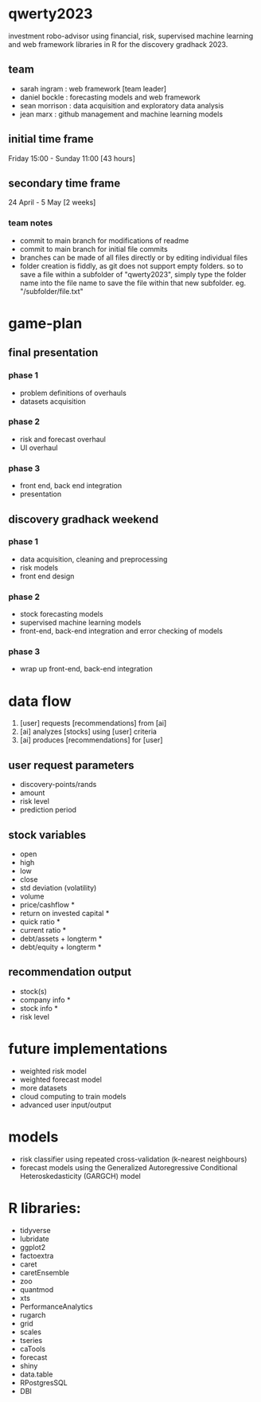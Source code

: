 # qwerty2023
investment robo-advisor using financial, risk, supervised machine learning and web framework libraries in R for the discovery gradhack 2023.

## team

- sarah ingram : web framework [team leader]
- daniel bockle : forecasting models and web framework
- sean morrison : data acquisition and exploratory data analysis 
- jean marx : github management and machine learning models

## initial time frame
Friday 15:00 - Sunday 11:00
[43 hours]

## secondary time frame
24 April - 5 May
[2 weeks] 

### team notes
- commit to main branch for modifications of readme
- commit to main branch for initial file commits
- branches can be made of all files directly or by editing individual files
- folder creation is fiddly, as git does not support empty folders. so to save a file within a subfolder of "qwerty2023", simply type the folder name into the file name to save the file within that new subfolder. eg. "/subfolder/file.txt"

# game-plan
## final presentation
### phase 1
- problem definitions of overhauls
- datasets acquisition

### phase 2
- risk and forecast overhaul
- UI overhaul 

### phase 3
- front end, back end integration 
- presentation

## discovery gradhack weekend
### phase 1
- data acquisition, cleaning and preprocessing
- risk models
- front end design

### phase 2
- stock forecasting models 
- supervised machine learning models
- front-end, back-end integration and error checking of models

### phase 3
- wrap up front-end, back-end integration 

# data flow

1. [user] requests [recommendations] from [ai]
2. [ai] analyzes [stocks] using [user] criteria
3. [ai] produces [recommendations] for [user]

## user request parameters
- discovery-points/rands
- amount
- risk level
- prediction period

## stock variables
- open
- high
- low
- close
- std deviation (volatility)
- volume
- price/cashflow *
- return on invested capital *
- quick ratio *
- current ratio *
- debt/assets + longterm *
- debt/equity + longterm *

## recommendation output
- stock(s)
- company info *
- stock info *
- risk level

# future implementations
- weighted risk model
- weighted forecast model
- more datasets 
- cloud computing to train models
- advanced user input/output


# models
- risk classifier using repeated cross-validation (k-nearest neighbours)
- forecast models using the Generalized Autoregressive Conditional Heteroskedasticity (GARGCH) model

# R libraries:
- tidyverse
- lubridate
- ggplot2
- factoextra
- caret
- caretEnsemble
- zoo
- quantmod
- xts
- PerformanceAnalytics
- rugarch
- grid
- scales
- tseries
- caTools
- forecast
- shiny
- data.table
- RPostgresSQL
- DBI

